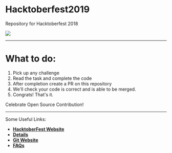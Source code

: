 # Hacktoberfest2019
Repository for Hacktoberfest 2018

<img src="https://hacktoberfest.digitalocean.com/assets/logo-hf19-full-10f3c000cea930c76acc1dedc516ea7118b95353220869a3051848e45ff1d656.svg">

-----------------------------------------------------------------------------

What to do:
==============

1. Pick up any challenge
2. Read the task and complete the code
3. After completion create a PR on this repository
4. We'll check your code is correct and is able to be merged.
5. Congrats! That's it.

Celebrate Open Source Contribution!

-----------------------------------------------------------------------------

Some Useful Links:

* [**HacktoberFest Website**](https://hacktoberfest.digitalocean.com)
* [**Details**](https://hacktoberfest.digitalocean.com/details)
* [**Git Website**](https://git-scm.com/)
* [**FAQs**](https://hacktoberfest.digitalocean.com/faq)
